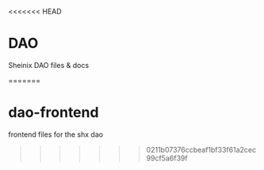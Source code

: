<<<<<<< HEAD
# DAO
Sheinix DAO files &amp; docs

=======
# dao-frontend
frontend files for the shx dao
>>>>>>> 0211b07376ccbeaf1bf33f61a2cec99cf5a6f39f
